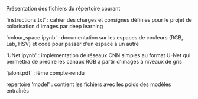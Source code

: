 Présentation des fichiers du répertoire courant

'instructions.txt' : cahier des charges et consignes définies pour le projet de colorisation d'images par deep learning

'colour_space.ipynb' : documentation sur les espaces de couleurs (RGB, Lab, HSV) et code pour passer d'un espace à un autre

'UNet.ipynb' : implémentation de réseaux CNN simples au format U-Net qui permettra de prédire les canaux RGB à partir d'images à niveaux de gris

'jaloni.pdf' : ième compte-rendu

repertoire 'model' : contient les fichiers avec les poids des modèles entraînés
